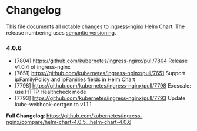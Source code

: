 <!-- SPDX-License-Identifier: Apache-2.0 -->

# Changelog

This file documents all notable changes to [ingress-nginx](https://github.com/kubernetes/ingress-nginx) Helm Chart. The release numbering uses [semantic versioning](http://semver.org).

### 4.0.6

* [7804] https://github.com/kubernetes/ingress-nginx/pull/7804 Release v1.0.4 of ingress-nginx
* [7651] https://github.com/kubernetes/ingress-nginx/pull/7651 Support ipFamilyPolicy and ipFamilies fields in Helm Chart
* [7798] https://github.com/kubernetes/ingress-nginx/pull/7798 Exoscale: use HTTP Healthcheck mode
* [7793] https://github.com/kubernetes/ingress-nginx/pull/7793 Update kube-webhook-certgen to v1.1.1

**Full Changelog**: https://github.com/kubernetes/ingress-nginx/compare/helm-chart-4.0.5...helm-chart-4.0.6
